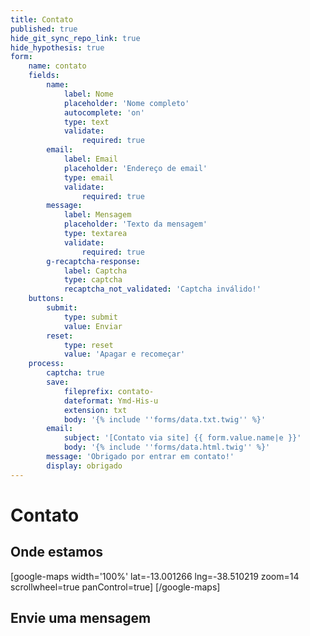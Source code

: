 ```yaml
---
title: Contato
published: true
hide_git_sync_repo_link: true
hide_hypothesis: true
form:
    name: contato
    fields:
        name:
            label: Nome
            placeholder: 'Nome completo'
            autocomplete: 'on'
            type: text
            validate:
                required: true
        email:
            label: Email
            placeholder: 'Endereço de email'
            type: email
            validate:
                required: true
        message:
            label: Mensagem
            placeholder: 'Texto da mensagem'
            type: textarea
            validate:
                required: true
        g-recaptcha-response:
            label: Captcha
            type: captcha
            recaptcha_not_validated: 'Captcha inválido!'
    buttons:
        submit:
            type: submit
            value: Enviar
        reset:
            type: reset
            value: 'Apagar e recomeçar'
    process:
        captcha: true
        save:
            fileprefix: contato-
            dateformat: Ymd-His-u
            extension: txt
            body: '{% include ''forms/data.txt.twig'' %}'
        email:
            subject: '[Contato via site] {{ form.value.name|e }}'
            body: '{% include ''forms/data.html.twig'' %}'
        message: 'Obrigado por entrar em contato!'
        display: obrigado
---
```


# Contato

## Onde estamos

[google-maps width='100%' lat=-13.001266 lng=-38.510219 zoom=14 scrollwheel=true panControl=true]
[/google-maps]

## Envie uma mensagem